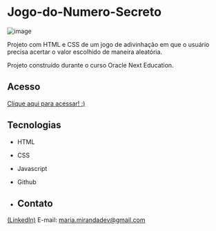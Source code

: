 # Jogo-do-Numero-Secreto

![image](https://github.com/user-attachments/assets/d480ecda-f56e-4dca-90bf-974fd218e96f)


Projeto com HTML e CSS de um jogo de adivinhação em que o usuário precisa acertar o valor escolhido de maneira aleatória. 

Projeto construído durante o curso Oracle Next Education.


## Acesso

[Clique aqui para acessar! :)](https://madusales.github.io/Jogo-do-Numero-Secreto/)

## Tecnologias
- HTML
- CSS
- Javascript
- Github


- ## Contato
[(LinkedIn)](www.linkedin.com/in/mariaeduardasales)
E-mail: maria.mirandadev@gmail.com
